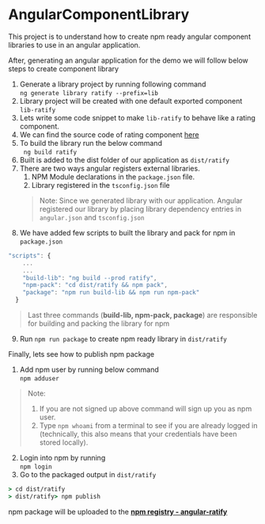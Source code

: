 # AngularComponentLibrary

This project is to understand how to create npm ready angular component libraries to use in an angular application.

After, generating an angular application for the demo we will follow below steps to create component library
1. Generate a library project by running following command  
```ng generate library ratify --prefix=lib```
2. Library project will be created with one default exported component ```lib-ratify```
3. Lets write some code snippet to make ```lib-ratify``` to behave like a rating component.
4. We can find the source code of rating component [here](https://raw.githubusercontent.com/mohanramphp/angular-component-library/master/projects/ratify/src/lib/ratify.component.ts)
5. To build the library run the below command  
``` ng build ratify``` 
6. Built is added to the dist folder of our application as ```dist/ratify```
7. There are two ways angular registers external libraries.  
    1. NPM Module declarations in the ```package.json``` file.
    2. Library registered in the ```tsconfig.json``` file
    > Note: Since we generated library with our application. Angular registered our library by placing library dependency entries in ```angular.json``` and ```tsconfig.json```
8. We have added few scripts to built the library and pack for npm in ```package.json ```  
```javascript
"scripts": {
    ...
    ...
    "build-lib": "ng build --prod ratify",
    "npm-pack": "cd dist/ratify && npm pack",
    "package": "npm run build-lib && npm run npm-pack"
  }
  ```
  > Last three commands (**build-lib, npm-pack, package**) are responsible for building and packing the library for npm

9. Run ```npm run package``` to create npm ready library in ```dist/ratify```


Finally, lets see how to publish npm package

  1. Add npm user by running below command  
  ```npm adduser```
 > Note: 
 > 1. If you are not signed up above command will sign up you as npm user.
 > 2. Type ```npm whoami``` from a terminal to see if you are already logged in (technically, this also means that your credentials have been stored locally).
 2. Login into npm by running  
 ```npm login```
 3. Go to the packaged output in ```dist/ratify```

 ```cmd
 > cd dist/ratify
 > dist/ratify> npm publish
 ```

 npm package will be uploaded to the **[npm registry - angular-ratify](https://www.npmjs.com/package/angular-ratify)**





  


